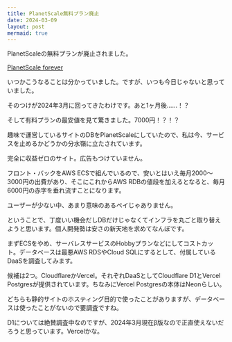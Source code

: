 ```yaml
---
title: PlanetScale無料プラン廃止
date: 2024-03-09
layout: post
mermaid: true
---
```


PlanetScaleの無料プランが廃止されました。

[PlanetScale forever](https://planetscale.com/blog/planetscale-forever)

いつかこうなることは分かっていました。ですが、いつも今日じゃないと思っていました。

そのつけが2024年3月に回ってきたわけです。あと1ヶ月後……！？

そして有料プランの最安値を見て驚きました。7000円！？！？

趣味で運営しているサイトのDBをPlanetScaleにしていたので、私は今、サービスを止めるかどうかの分水嶺に立たされています。

完全に収益ゼロのサイト。広告もつけていません。

フロント・バックをAWS ECSで組んでいるので、安いとはいえ毎月2000〜3000円の出費があり、そこにこれからAWS RDBの値段を加えるとなると、毎月6000円の赤字を垂れ流すことになります。

ユーザーが少ない中、あまり意味のあるペイじゃありません。

ということで、丁度いい機会だしDBだけじゃなくてインフラを丸ごと取り替えようと思います。個人開発勢は安さの新天地を求めてなんぼです。

まずECSをやめ、サーバレスサービスのHobbyプランなどにしてコストカット。データベースは最悪AWS RDSやCloud SQLにするとして、付属しているDaaSを調査してみます。

候補は2つ。CloudflareかVercel。それぞれDaaSとしてCloudflare D1とVercel Postgresが提供されています。ちなみにVercel Postgresの本体はNeonらしい。

どちらも静的サイトのホスティング目的で使ったことがありますが、データベースは使ったことがないので要調査ですね。

D1については絶賛調査中なのですが、2024年3月現在β版なので正直使えないだろうと思っています。Vercelかな。